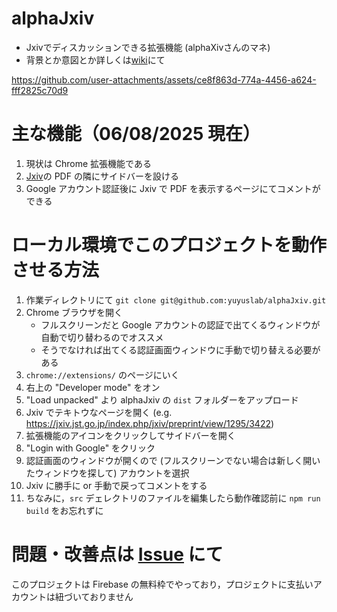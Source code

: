 # alphaJxiv
- Jxivでディスカッションできる拡張機能 (alphaXivさんのマネ)
- 背景とか意図とか詳しくは[wiki](https://github.com/yuyuslab/alphaJxiv/wiki)にて

https://github.com/user-attachments/assets/ce8f863d-774a-4456-a624-fff2825c70d9

# 主な機能（06/08/2025 現在）
1. 現状は Chrome 拡張機能である
2. [Jxiv](https://jxiv.jst.go.jp/index.php/jxiv)の PDF の隣にサイドバーを設ける
3. Google アカウント認証後に Jxiv で PDF を表示するページにてコメントができる

# ローカル環境でこのプロジェクトを動作させる方法
1. 作業ディレクトリにて `git clone git@github.com:yuyuslab/alphaJxiv.git`
2. Chrome ブラウザを開く
    - フルスクリーンだと Google アカウントの認証で出てくるウィンドウが自動で切り替わるのでオススメ
    - そうでなければ出てくる認証画面ウィンドウに手動で切り替える必要がある
3. `chrome://extensions/` のページにいく
4. 右上の "Developer mode" をオン
5. "Load unpacked" より alphaJxiv の `dist` フォルダーをアップロード
6. Jxiv でテキトウなページを開く (e.g. https://jxiv.jst.go.jp/index.php/jxiv/preprint/view/1295/3422)
7. 拡張機能のアイコンをクリックしてサイドバーを開く
8. "Login with Google" をクリック
9. 認証画面のウィンドウが開くので (フルスクリーンでない場合は新しく開いたウィンドウを探して) アカウントを選択
10. Jxiv に勝手に or 手動で戻ってコメントをする
11. ちなみに，`src` デェレクトリのファイルを編集したら動作確認前に `npm run build` をお忘れずに

# 問題・改善点は [Issue](https://github.com/yuyuslab/alphaJxiv/issues) にて
このプロジェクトは Firebase の無料枠でやっており，プロジェクトに支払いアカウントは紐づいておりません
